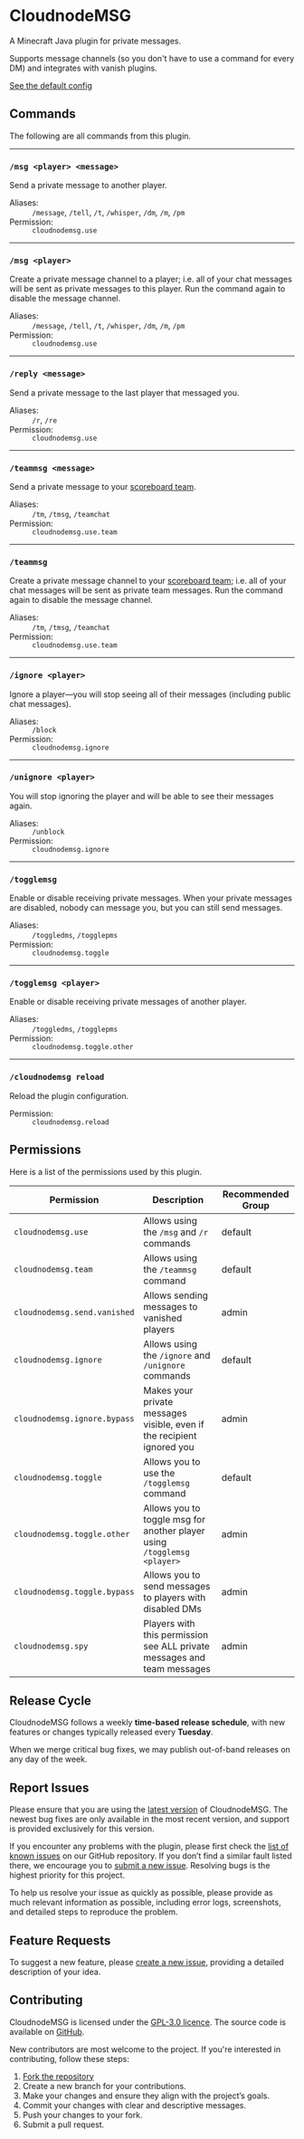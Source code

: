 # CloudnodeMSG

A Minecraft Java plugin for private messages.

Supports message channels (so you don't have to use a command for every DM) and integrates with vanish plugins.

[See the default config](https://github.com/cloudnode-pro/CloudnodeMSG/blob/main/src/main/resources/config.yml)

## Commands

The following are all commands from this plugin.

***

### `/msg <player> <message>`

Send a private message to another player.

<dl>
    <dt>Aliases:</dt> <dd><code>/message</code>, <code>/tell</code>, <code>/t</code>, <code>/whisper</code>, <code>/dm</code>, <code>/m</code>, <code>/pm</code></dd>
    <dt>Permission:</dt> <dd><code>cloudnodemsg.use</code></dd>
</dl>

***

### `/msg <player>`

Create a private message channel to a player;
i.e. all of your chat messages will be sent as private messages to this player.
Run the command again to disable the message channel.

<dl>
    <dt>Aliases:</dt> <dd><code>/message</code>, <code>/tell</code>, <code>/t</code>, <code>/whisper</code>, <code>/dm</code>, <code>/m</code>, <code>/pm</code></dd>
    <dt>Permission:</dt> <dd><code>cloudnodemsg.use</code></dd>
</dl>

***

### `/reply <message>`

Send a private message to the last player that messaged you.

<dl>
    <dt>Aliases:</dt> <dd><code>/r</code>, <code>/re</code></dd>
    <dt>Permission:</dt> <dd><code>cloudnodemsg.use</code></dd>
</dl>

***

### `/teammsg <message>`

Send a private message to your [scoreboard team](https://minecraft.fandom.com/wiki/Scoreboard#Teams).

<dl>
    <dt>Aliases:</dt> <dd><code>/tm</code>, <code>/tmsg</code>, <code>/teamchat</code></dd>
    <dt>Permission:</dt> <dd><code>cloudnodemsg.use.team</code></dd>
</dl>

***

### `/teammsg`

Create a private message channel to your [scoreboard team](https://minecraft.fandom.com/wiki/Scoreboard#Teams);
i.e. all of your chat messages will be sent as private team messages.
Run the command again to disable the message channel.

<dl>
    <dt>Aliases:</dt> <dd><code>/tm</code>, <code>/tmsg</code>, <code>/teamchat</code></dd>
    <dt>Permission:</dt> <dd><code>cloudnodemsg.use.team</code></dd>
</dl>

***

### `/ignore <player>`

Ignore a player—you will stop seeing all of their messages (including public chat messages).

<dl>
    <dt>Aliases:</dt> <dd><code>/block</code></dd>
    <dt>Permission:</dt> <dd><code>cloudnodemsg.ignore</code></dd>
</dl>

***

### `/unignore <player>`

You will stop ignoring the player and will be able to see their messages again.

<dl>
    <dt>Aliases:</dt> <dd><code>/unblock</code></dd>
    <dt>Permission:</dt> <dd><code>cloudnodemsg.ignore</code></dd>
</dl>

***

### `/togglemsg`

Enable or disable receiving private messages.
When your private messages are disabled, nobody can message you, but you can still send messages.

<dl>
    <dt>Aliases:</dt> <dd><code>/toggledms</code>, <code>/togglepms</code></dd>
    <dt>Permission:</dt> <dd><code>cloudnodemsg.toggle</code></dd>
</dl>

***

### `/togglemsg <player>`

Enable or disable receiving private messages of another player.

<dl>
    <dt>Aliases:</dt> <dd><code>/toggledms</code>, <code>/togglepms</code></dd>
    <dt>Permission:</dt> <dd><code>cloudnodemsg.toggle.other</code></dd>
</dl>



***

### `/cloudnodemsg reload`

Reload the plugin configuration.

<dl>
    <dt>Permission:</dt> <dd><code>cloudnodemsg.reload</code></dd>
</dl>

## Permissions

Here is a list of the permissions used by this plugin.

| Permission                   | Description                                                             | Recommended Group |
|------------------------------|-------------------------------------------------------------------------|-------------------|
| `cloudnodemsg.use`           | Allows using the `/msg` and `/r` commands                               | default           |
| `cloudnodemsg.team`          | Allows using the `/teammsg` command                                     | default           |
| `cloudnodemsg.send.vanished` | Allows sending messages to vanished players                             | admin             |
| `cloudnodemsg.ignore`        | Allows using the `/ignore` and `/unignore` commands                     | default           |
| `cloudnodemsg.ignore.bypass` | Makes your private messages visible, even if the recipient ignored you  | admin             |
| `cloudnodemsg.toggle`        | Allows you to use the `/togglemsg` command                              | default           |
| `cloudnodemsg.toggle.other`  | Allows you to toggle msg for another player using `/togglemsg <player>` | admin             |
| `cloudnodemsg.toggle.bypass` | Allows you to send messages to players with disabled DMs                | admin             |
| `cloudnodemsg.spy`           | Players with this permission see ALL private messages and team messages | admin             |

## Release Cycle

CloudnodeMSG follows a weekly **time-based release schedule**,
with new features or changes typically released every **Tuesday**.

When we merge critical bug fixes, we may publish out-of-band releases on any day of the week.

## Report Issues

Please ensure
that you are using the [latest version](https://modrinth.com/plugin/5Ce4fxJB/version/latest) of CloudnodeMSG.
The newest bug fixes are only available in the most recent version,
and support is provided exclusively for this version.

If you encounter any problems with the plugin,
please first check
the [list of known issues](https://github.com/cloudnode-pro/CloudnodeMSG/issues?q=is%3Aopen+is%3Aissue+label%3Abug) on
our GitHub repository.
If you don’t find a similar fault listed there,
we encourage you to [submit a new issue](https://github.com/cloudnode-pro/CloudnodeMSG/issues/new?labels=bug).
Resolving bugs is the highest priority for this project.

To help us resolve your issue as quickly as possible, please provide as much relevant information as possible,
including error logs, screenshots, and detailed steps to reproduce the problem.

## Feature Requests

To suggest a new feature, please [create a new issue](https://github.com/cloudnode-pro/CloudnodeMSG/issues/new),
providing a detailed description of your idea.

## Contributing

CloudnodeMSG is licensed under the [GPL-3.0 licence](https://github.com/cloudnode-pro/CloudnodeMSG/blob/main/LICENSE).
The source code is available on [GitHub](https://github.com/cloudnode-pro/CloudnodeMSG).

New contributors are most welcome to the project. If you're interested in contributing, follow these steps:

1. [Fork the repository](https://github.com/cloudnode-pro/CloudnodeMSG/fork)
2. Create a new branch for your contributions.
3. Make your changes and ensure they align with the project’s goals.
4. Commit your changes with clear and descriptive messages.
5. Push your changes to your fork.
6. Submit a pull request.
